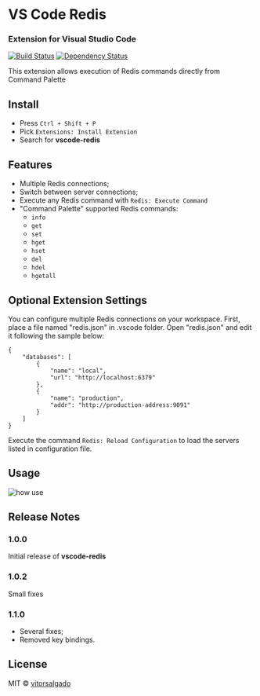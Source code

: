 # VS Code Redis
### Extension for Visual Studio Code 
[![Build Status](https://travis-ci.org/vitorsalgado/vscode-redis.svg?branch=master)](https://travis-ci.org/vitorsalgado/vscode-redis)
[![Dependency Status](https://david-dm.org/vitorsalgado/vscode-redis.svg)](https://david-dm.org/vitorsalgado/vscode-redis)

This extension allows execution of Redis commands directly from Command Palette

## Install
* Press `Ctrl + Shift + P`
* Pick  `Extensions: Install Extension`
* Search for **vscode-redis**

## Features

* Multiple Redis connections;
* Switch between server connections;
* Execute any Redis command with `Redis: Execute Command`
* "Command Palette" supported Redis commands:
    * `info`
    * `get`
    * `set`
    * `hget`
    * `hset`
    * `del`
    * `hdel`
    * `hgetall`

## Optional Extension Settings

You can configure multiple Redis connections on your workspace. 
First, place a file named "redis.json" in .vscode folder. Open "redis.json" and edit it following the sample below:
```
{
    "databases": [
        {
            "name": "local",
            "url": "http://localhost:6379"
        },
        {
            "name": "production",
            "addr": "http://production-address:9091"
        }
    ]
}
```

Execute the command `Redis: Reload Configuration` to load the servers listed in configuration file.

## Usage
![how use](https://github.com/vitorsalgado/vscode-redis/raw/master/how-to.gif)

## Release Notes

### 1.0.0
Initial release of **vscode-redis**

### 1.0.2
Small fixes

### 1.1.0
* Several fixes;
* Removed key bindings.

## License
MIT © [vitorsalgado](https://github.com/vitorsalgado)
